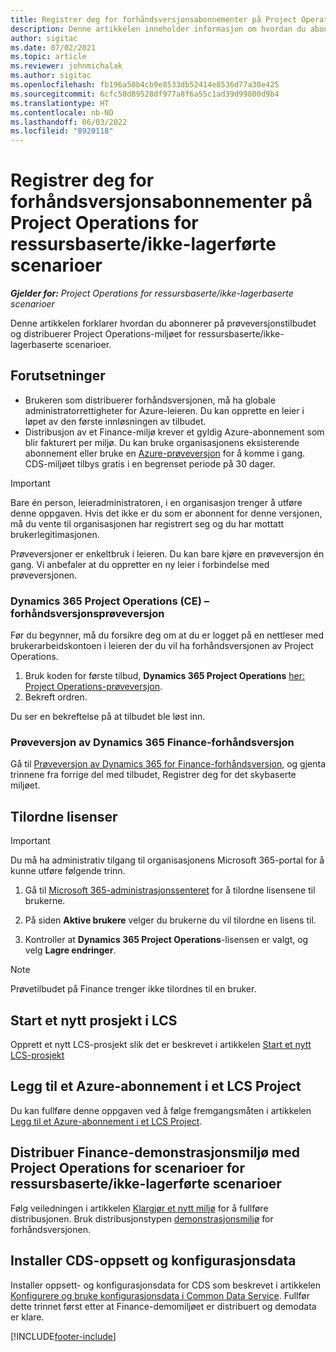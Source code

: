 ```yaml
---
title: Registrer deg for forhåndsversjonsabonnementer på Project Operations for ressursbaserte/ikke-lagerførte scenarioer
description: Denne artikkelen inneholder informasjon om hvordan du abonnerer på og distribuerer Project Operations for ressursbaserte/ikke-lagerbaserte scenarioer.
author: sigitac
ms.date: 07/02/2021
ms.topic: article
ms.reviewer: johnmichalak
ms.author: sigitac
ms.openlocfilehash: fb196a50b4cb9e8533db52414e8536d77a30e425
ms.sourcegitcommit: 6cfc50d89528df977a8f6a55c1ad39d99800d9b4
ms.translationtype: HT
ms.contentlocale: nb-NO
ms.lasthandoff: 06/03/2022
ms.locfileid: "8920118"
---
```

# <a name="sign-up-for-project-operations-preview-subscriptions-for-resource-non-stocked-scenarios"></a>Registrer deg for forhåndsversjonsabonnementer på Project Operations for ressursbaserte/ikke-lagerførte scenarioer

_**Gjelder for:** Project Operations for ressursbaserte/ikke-lagerbaserte scenarioer_



Denne artikkelen forklarer hvordan du abonnerer på prøveversjonstilbudet og distribuerer Project Operations-miljøet for ressursbaserte/ikke-lagerbaserte scenarioer.

## <a name="prerequisites"></a>Forutsetninger
- Brukeren som distribuerer forhåndsversjonen, må ha globale administratorrettigheter for Azure-leieren. Du kan opprette en leier i løpet av den første innløsningen av tilbudet. 
- Distribusjon av et Finance-miljø krever et gyldig Azure-abonnement som blir fakturert per miljø. Du kan bruke organisasjonens eksisterende abonnement eller bruke en [Azure-prøveversjon](https://azure.microsoft.com/free/) for å komme i gang. CDS-miljøet tilbys gratis i en begrenset periode på 30 dager.

> [!IMPORTANT]
> Bare én person, leieradministratoren, i en organisasjon trenger å utføre denne oppgaven. Hvis det ikke er du som er abonnent for denne versjonen, må du vente til organisasjonen har registrert seg og du har mottatt brukerlegitimasjonen.
> 
> Prøveversjoner er enkeltbruk i leieren. Du kan bare kjøre en prøveversjon én gang. Vi anbefaler at du oppretter en ny leier i forbindelse med prøveversjonen.


### <a name="dynamics-365-project-operations-ce---preview-trial"></a>Dynamics 365 Project Operations (CE) – forhåndsversjonsprøveversjon 

Før du begynner, må du forsikre deg om at du er logget på en nettleser med brukerarbeidskontoen i leieren der du vil ha forhåndsversjonen av Project Operations.

1. Bruk koden for første tilbud, **Dynamics 365 Project Operations** [her: Project Operations-prøveversjon](https://aka.ms/try-po).
2. Bekreft ordren.

  Du ser en bekreftelse på at tilbudet ble løst inn.

### <a name="dynamics-365-finance-preview-trial"></a>Prøveversjon av Dynamics 365 Finance-forhåndsversjon

Gå til [Prøveversjon av Dynamics 365 for Finance-forhåndsversjon](https://aka.ms/trypoche), og gjenta trinnene fra forrige del med tilbudet, Registrer deg for det skybaserte miljøet.  

## <a name="assign-licenses"></a>Tilordne lisenser

> [!IMPORTANT]
> Du må ha administrativ tilgang til organisasjonens Microsoft 365-portal for å kunne utføre følgende trinn.

1. Gå til [Microsoft 365-administrasjonssenteret](https://portal.office.com/) for å tilordne lisensene til brukerne.

2. På siden **Aktive brukere** velger du brukerne du vil tilordne en lisens til.

3. Kontroller at **Dynamics 365 Project Operations**-lisensen er valgt, og velg **Lagre endringer**.

> [!NOTE]
> Prøvetilbudet på Finance trenger ikke tilordnes til en bruker.

## <a name="start-a-new-project-in-lcs"></a>Start et nytt prosjekt i LCS

Opprett et nytt LCS-prosjekt slik det er beskrevet i artikkelen [Start et nytt LCS-prosjekt](create-lcs-project.md)

## <a name="add-an-azure-subscription-to-an-lcs-project"></a>Legg til et Azure-abonnement i et LCS Project

Du kan fullføre denne oppgaven ved å følge fremgangsmåten i artikkelen [Legg til et Azure-abonnement i et LCS Project](resource-add-azure-subscription-lcs-project.md).

## <a name="deploy-finance-demo-environment-with-project-operations-for-resourcenon-stocked-scenarios"></a>Distribuer Finance-demonstrasjonsmiljø med Project Operations for scenarioer for ressursbaserte/ikke-lagerførte scenarioer

Følg veiledningen i artikkelen [Klargjør et nytt miljø](resource-provision-new-environment.md) for å fullføre distribusjonen. Bruk distribusjonstypen [demonstrasjonsmiljø](/dynamics365/fin-ops-core/dev-itpro/deployment/deploy-demo-environment) for forhåndsversjonen. 

## <a name="install-cds-setup-and-configuration-data"></a>Installer CDS-oppsett og konfigurasjonsdata

Installer oppsett- og konfigurasjonsdata for CDS som beskrevet i artikkelen [Konfigurere og bruke konfigurasjonsdata i Common Data Service](resource-apply-pro-setup-config-data.md).
Fullfør dette trinnet først etter at Finance-demomiljøet er distribuert og demodata er klare.


[!INCLUDE[footer-include](../includes/footer-banner.md)]
